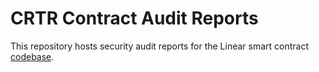 # CRTR Contract Audit Reports

This repository hosts security audit reports for the Linear smart contract [codebase](https://github.com/FandomFoundation/crtr-erc20).